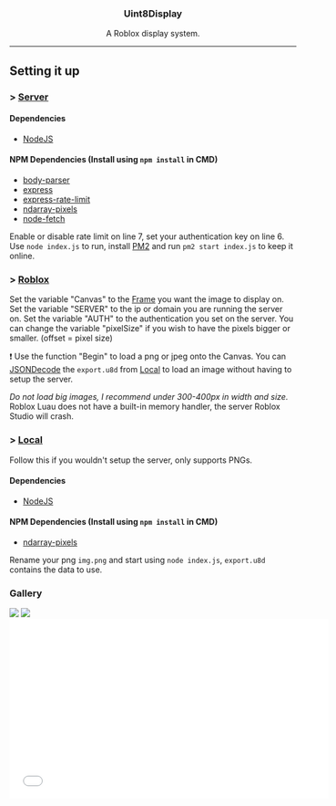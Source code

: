 <div id="top"></div>

<div align="center">
    <strong><h3>Uint8Display</h3></strong>
    <p>A Roblox display system.</p><hr />
</div>

## Setting it up
### > [Server](https://github.com/Astrism/U8D/tree/main/Server)
#### Dependencies
- [NodeJS](https://nodejs.org/dist/v18.12.0/node-v18.12.0-x64.msi)
#### NPM Dependencies (Install using `npm install` in CMD)
- [body-parser](https://www.npmjs.com/package/body-parser)
- [express](https://www.npmjs.com/package/express)
- [express-rate-limit](https://www.npmjs.com/package/express-rate-limit)
- [ndarray-pixels](https://www.npmjs.com/package/ndarray-pixels)
- [node-fetch](https://www.npmjs.com/package/node-fetch/v/2.6.7)

Enable or disable rate limit on line 7, set your authentication key on line 6.
Use `node index.js` to run, install [PM2](https://www.npmjs.com/package/pm2) and run `pm2 start index.js` to keep it online.

### > [Roblox](https://github.com/Astrism/U8D/tree/main/Roblox)

Set the variable "Canvas" to the [Frame](https://create.roblox.com/docs/reference/engine/classes/Frame) you want the image to display on.
Set the variable "SERVER" to the ip or domain you are running the server on.
Set the variable "AUTH" to the authentication you set on the server.
You can change the variable "pixelSize" if you wish to have the pixels bigger or smaller. (offset = pixel size)

❗ Use the function "Begin" to load a png or jpeg onto the Canvas.
You can [JSONDecode](https://create.roblox.com/docs/reference/engine/classes/HttpService#JSONDecode) the `export.u8d` from [Local](https://github.com/Astrism/U8D/tree/main/Local) to load an image without having to setup the server.

*Do not load big images, I recommend under 300-400px in width and size.*
Roblox Luau does not have a built-in memory handler, the server Roblox Studio will crash.

### > [Local](https://github.com/Astrism/U8D/tree/main/Local)
Follow this if you wouldn't setup the server, only supports PNGs.
#### Dependencies
- [NodeJS](https://nodejs.org/dist/v18.12.0/node-v18.12.0-x64.msi)
#### NPM Dependencies (Install using `npm install` in CMD)
- [ndarray-pixels](https://www.npmjs.com/package/ndarray-pixels)

Rename your png `img.png` and start using `node index.js`, `export.u8d` contains the data to use.

### Gallery
<img src="https://cdn.discordapp.com/attachments/1036834806140502027/1037532705757351966/image.png">
<img src="https://cdn.discordapp.com/attachments/1036834806140502027/1037394873634013205/unknown.png">
<iframe id="video" width="560" height="315" src="[https://www.youtube.com/embed/LgWX2sPZQsE/](https://user-images.githubusercontent.com/49074962/199749711-c8dc322f-f3a6-4f22-8917-267bb44a5b3e.mp4)" frameborder="0" allow="autoplay; encrypted-media" allowfullscreen=""></iframe>
